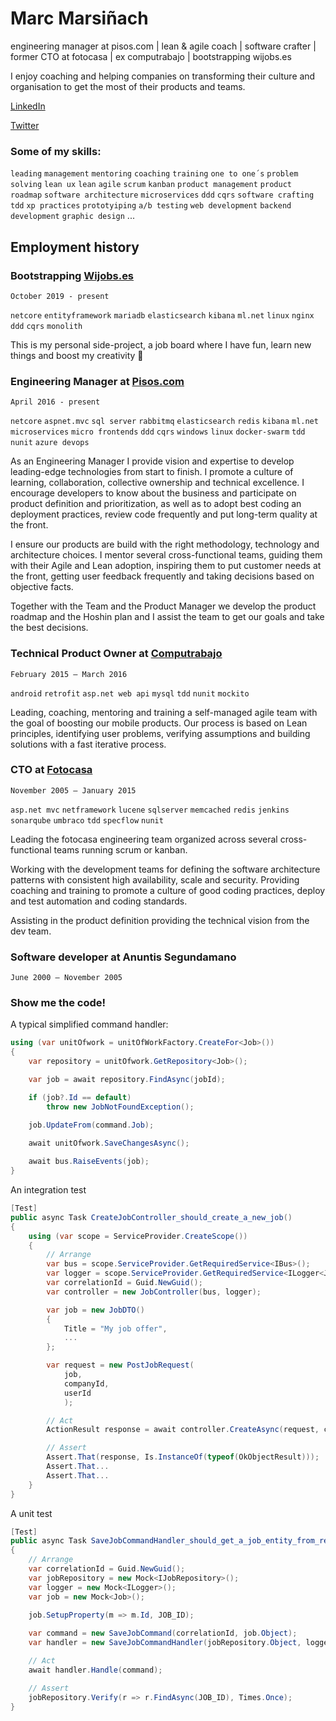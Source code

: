 # Marc Marsiñach
engineering manager at pisos.com | lean & agile coach | software crafter | former CTO at fotocasa | ex computrabajo | bootstrapping wijobs.es

I enjoy coaching and helping companies on transforming their culture and organisation to get the most of their products and teams.

[LinkedIn](https://www.linkedin.com/in/marcmarsinach/)

[Twitter](https://twitter.com/marcmarsinach)

### Some of my skills:

`leading` `management` `mentoring` `coaching` `training` `one to one´s` `problem solving` `lean ux` `lean` `agile` `scrum` `kanban` `product management` `product roadmap` `software architecture` `microservices` `ddd` `cqrs` `software crafting` `tdd` `xp practices` `prototyiping` `a/b testing` `web development` `backend development` `graphic design` ...

## Employment history

### Bootstrapping [Wijobs.es](https://www.wijobs.es)
`October 2019 - present`

`netcore` `entityframework` `mariadb` `elasticsearch` `kibana` `ml.net` `linux` `nginx` `ddd` `cqrs` `monolith`

This is my personal side-project, a job board where I have fun, learn new things and boost my creativity 🤟

### Engineering Manager at [Pisos.com](https://www.pisos.com)
`April 2016 - present`

`netcore` `aspnet.mvc` `sql server` `rabbitmq` `elasticsearch` `redis` `kibana` `ml.net` `microservices` `micro frontends` `ddd` `cqrs` `windows` `linux` `docker-swarm` `tdd` `nunit` `azure devops`

As an Engineering Manager I provide vision and expertise to develop leading-edge technologies from start to finish. I promote a culture of learning, collaboration, collective ownership and technical excellence. I encourage developers to know about the business and participate on product definition and prioritization, as well as to adopt best coding an deployment practices, review code frequently and put long-term quality at the front.

I ensure our products are build with the right methodology, technology and architecture choices. I mentor several cross-functional teams, guiding them with their Agile and Lean adoption, inspiring them to put customer needs at the front, getting user feedback frequently and taking decisions based on objective facts.

Together with the Team and the Product Manager we develop the product roadmap and the Hoshin plan and I assist the team to get our goals and take the best decisions.

### Technical Product Owner at [Computrabajo](https://www.computrabajo.com)
`February 2015 — March 2016`

`android` `retrofit` `asp.net web api` `mysql` `tdd` `nunit` `mockito`

Leading, coaching, mentoring and training a self-managed agile team with the goal of boosting our mobile products. Our process is based on Lean principles, identifying user problems, verifying assumptions and building solutions with a fast iterative process.

### CTO at [Fotocasa](https://www.fotocasa.es)
`November 2005 — January 2015`

`asp.net mvc` `netframework` `lucene` `sqlserver` `memcached` `redis` `jenkins` `sonarqube` `umbraco` `tdd` `specflow` `nunit`

Leading the fotocasa engineering team organized across several cross-functional teams running scrum or kanban.

Working with the development teams for defining the software architecture patterns with consistent high availability, scale and security. Providing coaching and training to promote a culture of good coding practices, deploy and test automation and coding standards.

Assisting in the product definition providing the technical vision from the dev team.

### Software developer at Anuntis Segundamano
`June 2000 — November 2005`

### Show me the code!

A typical simplified command handler:

```csharp
using (var unitOfwork = unitOfWorkFactory.CreateFor<Job>())
{
    var repository = unitOfwork.GetRepository<Job>();

    var job = await repository.FindAsync(jobId);

    if (job?.Id == default)
        throw new JobNotFoundException();

    job.UpdateFrom(command.Job);

    await unitOfwork.SaveChangesAsync();
    
    await bus.RaiseEvents(job);
}
```

An integration test

```csharp
[Test]
public async Task CreateJobController_should_create_a_new_job()
{
    using (var scope = ServiceProvider.CreateScope())
    {
        // Arrange
        var bus = scope.ServiceProvider.GetRequiredService<IBus>();
        var logger = scope.ServiceProvider.GetRequiredService<ILogger<JobController>>();
        var correlationId = Guid.NewGuid();
        var controller = new JobController(bus, logger);

        var job = new JobDTO()
        {
            Title = "My job offer",
            ...
        };

        var request = new PostJobRequest(
            job,
            companyId,
            userId
            );

        // Act
        ActionResult response = await controller.CreateAsync(request, correlationId);

        // Assert
        Assert.That(response, Is.InstanceOf(typeof(OkObjectResult)));
        Assert.That...
        Assert.That...
    }
}
```

A unit test

```csharp
[Test]
public async Task SaveJobCommandHandler_should_get_a_job_entity_from_repository_given_a_valid_job_id()
{
    // Arrange
    var correlationId = Guid.NewGuid();
    var jobRepository = new Mock<IJobRepository>();
    var logger = new Mock<ILogger>();
    var job = new Mock<Job>();

    job.SetupProperty(m => m.Id, JOB_ID);
            
    var command = new SaveJobCommand(correlationId, job.Object);
    var handler = new SaveJobCommandHandler(jobRepository.Object, logger.Object);

    // Act
    await handler.Handle(command);

    // Assert
    jobRepository.Verify(r => r.FindAsync(JOB_ID), Times.Once);
}
```

